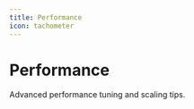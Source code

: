 ```yaml
---
title: Performance
icon: tachometer
---
```


# Performance

Advanced performance tuning and scaling tips.
